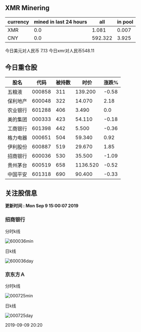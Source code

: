 ## XMR Minering

|currency|mined in last 24 hours|all|in pool|
|---|---|---|---|
|XMR|0.0|1.081|0.007|
|CNY|0.0|592.322|3.925|

今日美元对人民币 7.13	今日xmr对人民币548.11


## 今日重仓股 

|股名|代码|被持数|时价|涨跌%|
|---|---|---|---|---|
|五粮液|000858|311|139.200|-0.58|
|保利地产|600048|322|14.070|2.18|
|农业银行|601288|406|3.490|0.0|
|美的集团|000333|423|54.110|-0.18|
|工商银行|601398|442|5.500|-0.36|
|格力电器|000651|504|59.340|0.92|
|伊利股份|600887|519|29.670|1.85|
|招商银行|600036|530|35.500|-1.09|
|贵州茅台|600519|658|1136.520|-0.52|
|中国平安|601318|690|90.400|-0.33|

## 关注股信息
**更新时间 : Mon Sep  9 15:00:07 2019**
### 招商银行 
分时k线

![600036min](http://image.sinajs.cn/newchart/min/n/sh600036.gif)

日k线

![600036day](http://image.sinajs.cn/newchart/daily/n/sh600036.gif)

### 京东方Ａ 
分时k线

![000725min](http://image.sinajs.cn/newchart/min/n/sz000725.gif)

日k线

![000725day](http://image.sinajs.cn/newchart/daily/n/sz000725.gif)

2019-09-09 20:20